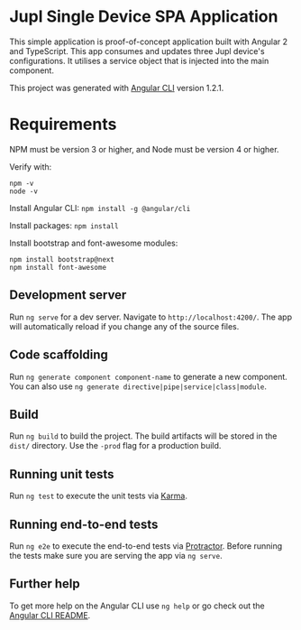 # Jupl Single Device SPA Application

This simple application is proof-of-concept application built with Angular 2 and TypeScript. This app consumes and updates three Jupl device's configurations. It utilises a service object that is injected into the main component.  

This project was generated with [Angular CLI](https://github.com/angular/angular-cli) version 1.2.1.

# Requirements

NPM must be version 3 or higher, and Node must be version 4 or higher.

Verify with:
```
npm -v
node -v
```

Install Angular CLI:
`npm install -g @angular/cli`

Install packages:
`npm install`

Install bootstrap and font-awesome modules:
```
npm install bootstrap@next
npm install font-awesome
```

## Development server

Run `ng serve` for a dev server. Navigate to `http://localhost:4200/`. The app will automatically reload if you change any of the source files.

## Code scaffolding

Run `ng generate component component-name` to generate a new component. You can also use `ng generate directive|pipe|service|class|module`.

## Build

Run `ng build` to build the project. The build artifacts will be stored in the `dist/` directory. Use the `-prod` flag for a production build.

## Running unit tests

Run `ng test` to execute the unit tests via [Karma](https://karma-runner.github.io).

## Running end-to-end tests

Run `ng e2e` to execute the end-to-end tests via [Protractor](http://www.protractortest.org/).
Before running the tests make sure you are serving the app via `ng serve`.

## Further help

To get more help on the Angular CLI use `ng help` or go check out the [Angular CLI README](https://github.com/angular/angular-cli/blob/master/README.md).

